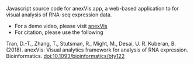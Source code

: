 Javascript source code for anexVis app, a web-based application to for visual analysis of RNA-seq expression data.

* For a demo video, please visit [anexVis](https://youtu.be/IBQiUUsXJls)
* For citation, please use the following

Tran, D.-T., Zhang, T., Stutsman, R., Might, M., Desai, U. R. Kuberan, B. (2018). anexVis: Visual analytics framework for analysis of RNA expression. Bioinformatics. [doi:10.1093/bioinformatics/bty122](https://doi.org/10.1093/bioinformatics/bty122)
